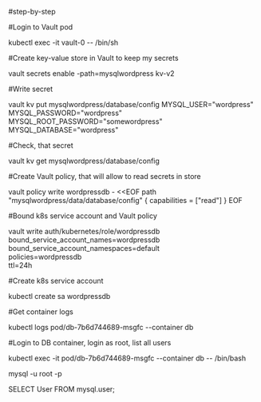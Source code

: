 #step-by-step

#Login to Vault pod

kubectl exec -it vault-0 -- /bin/sh

#Create key-value store in Vault to keep my secrets

vault secrets enable -path=mysqlwordpress kv-v2

#Write secret

vault kv put mysqlwordpress/database/config MYSQL_USER="wordpress" MYSQL_PASSWORD="wordpress" MYSQL_ROOT_PASSWORD="somewordpress" MYSQL_DATABASE="wordpress"

#Check, that secret

vault kv get mysqlwordpress/database/config

#Create Vault policy, that will allow to read secrets in store

vault policy write wordpressdb - <<EOF
path "mysqlwordpress/data/database/config" {
  capabilities = ["read"]
}
EOF

#Bound k8s service account and Vault policy

vault write auth/kubernetes/role/wordpressdb \
    bound_service_account_names=wordpressdb \
    bound_service_account_namespaces=default \
    policies=wordpressdb \
    ttl=24h

#Create k8s service account

kubectl create sa wordpressdb

#Get container logs

kubectl logs pod/db-7b6d744689-msgfc --container db

#Login to DB container, login as root, list all users

kubectl exec -it pod/db-7b6d744689-msgfc --container db -- /bin/bash

mysql -u root -p

SELECT User FROM mysql.user;
